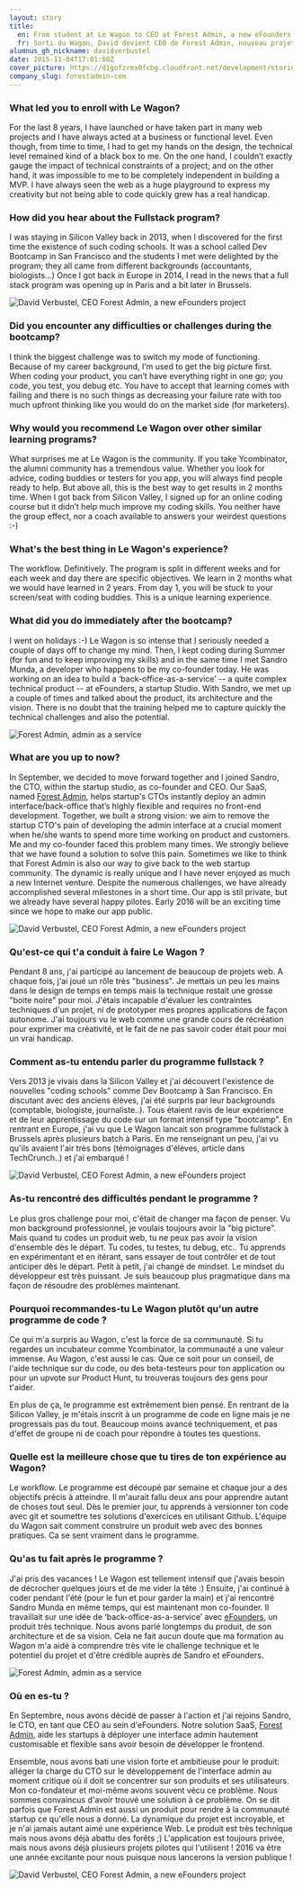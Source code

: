 ```yaml
---
layout: story
title:
  en: From student at Le Wagon to CEO at Forest Admin, a new eFounders project
  fr: Sorti du Wagon, David devient CEO de Forest Admin, nouveau projet de eFounders
alumnus_gh_nickname: davidverbustel
date: 2015-11-04T17:01:08Z
cover_picture: https://d1gofzrmx0fcbg.cloudfront.net/development/stories/pictures/000/000/003/cover/forest_reverse.jpg?1464278841
company_slug: forestadmin-com
---
```


### What led you to enroll with Le Wagon?
For the last 8 years, I have launched or have taken part in many web projects and I have always acted at a business or functional level. Even though, from time to time, I had to get my hands on the design, the technical level remained kind of a black box to me. On the one hand, I couldn’t exactly gauge the impact of technical constraints of a project; and on the other hand, it was impossible to me to be completely independent in building a MVP. I have always seen the web as a huge playground to express my creativity but not being able to code quickly grew has a real handicap.

### How did you hear about the Fullstack program?
I was staying in Silicon Valley back in 2013, when I discovered for the first time the existence of such coding schools. It was a school called Dev Bootcamp in San Francisco and the students I met were delighted by the program; they all came from different backgrounds (accountants, biologists...) Once I got back in Europe in 2014, I read in the news that a full stack program was opening up in Paris and a bit later in Brussels.


<p><img src="https://raw.githubusercontent.com/lewagon/www-images/master/testimonials/davidverbustel/1.jpg" alt="David Verbustel, CEO Forest Admin, a new eFounders project"></p>


### Did you encounter any difficulties or challenges during the bootcamp?
I think the biggest challenge was to switch my mode of functioning. Because of my career background, I’m used to get the big picture first.  When coding your product, you can’t have everything right in one go; you code, you test, you debug etc. You have to accept that learning comes with failing and there is no such things as decreasing your failure rate with too much upfront thinking like you would do on the market side (for marketers).

### Why would you recommend Le Wagon over other similar learning programs?
What surprises me at Le Wagon is the community. If you take Ycombinator, the alumni community has a tremendous value. Whether you look for advice, coding buddies or testers for you app, you will always find people ready to help. But above all, this is the best way to get results in 2 months time. When I got back from Silicon Valley, I signed up for an online coding course but it didn’t help much improve my coding skills. You neither have the group effect, nor a coach available to answers your weirdest questions :-)

### What's the best thing in Le Wagon's experience?
The workflow. Definitively. The program is split in different weeks and for each week and day there are specific objectives. We learn in 2 months what we would have learned in 2 years. From day 1, you will be stuck to your screen/seat with coding buddies. This is a unique learning experience.

### What did you do immediately after the bootcamp?
I went on holidays :-) Le Wagon is so intense that I seriously needed a couple of days off to change my mind. Then, I kept coding during Summer (for fun and to keep improving my skills) and in the same time I met Sandro Munda, a developer who happens to be my co-founder today. He was working on an idea to build a ‘back-office-as-a-service’ -- a quite complex technical product -- at eFounders, a startup Studio. With Sandro, we met up a couple of times and talked about the product, its architecture and the vision. There is no doubt that the training helped me to capture quickly the technical challenges and also the potential.


<p><img src="https://raw.githubusercontent.com/lewagon/www-images/master/testimonials/davidverbustel/2.png" alt="Forest Admin, admin as a service"></p>

### What are you up to now?
In September, we decided to move forward together and I joined Sandro, the CTO, within the startup studio, as co-founder and CEO. Our SaaS, named [Forest Admin](http://forestadmin.com), helps startup's CTOs instantly deploy an admin interface/back-office that’s highly flexible and requires no front-end development.
Together, we built a strong vision: we aim to remove the startup CTO's pain of developing the admin interface at a crucial moment when he/she wants to spend more time working on product and customers.
Me and my co-founder  faced this problem many times. We strongly believe that we have found a solution to solve this pain. Sometimes we like to think that Forest Admin is also our way to give back to the web startup community.
The dynamic is really unique and I have never enjoyed as much a new Internet venture. Despite the numerous challenges, we have already accomplished several milestones in a short time. Our app is stil private, but we already have several happy pilotes. Early 2016 will be an exciting time since we hope to make our app public.

<p><img src="https://raw.githubusercontent.com/lewagon/www-images/master/testimonials/davidverbustel/3.jpg" alt="David Verbustel, CEO Forest Admin, a new eFounders project"></p>



### Qu'est-ce qui t'a conduit à faire Le Wagon ?

Pendant 8 ans, j'ai participé au lancement de beaucoup de projets web. A chaque fois, j'ai joué un rôle très "business". Je mettais un peu les mains dans le design de temps en temps mais la technique restait une grosse "boite noire" pour moi. J'étais incapable d'évaluer les contraintes techniques d'un projet, ni de prototyper mes propres applications de façon autonome. J'ai toujours vu le web comme une grande cours de récréation pour exprimer ma créativité, et le fait de ne pas savoir coder était pour moi un vrai handicap.


### Comment as-tu entendu parler du programme fullstack ?

Vers 2013 je vivais dans la Silicon Valley et j'ai découvert l'existence de nouvelles "coding schools" comme Dev Bootcamp à San Francisco. En discutant avec des anciens élèves, j'ai été surpris par leur backgrounds (comptable, biologiste, journaliste..). Tous étaient ravis de leur expérience et de leur apprentissage du code sur un format intensif type "bootcamp". En rentrant en Europe, j'ai vu que Le Wagon lancait son programme fullstack à Brussels après plusieurs batch à Paris. En me renseignant un peu, j'ai vu qu'ils avaient l'air très bons (témoignages d'élèves, article dans TechCrunch..) et j'ai embarqué !

<p><img src="https://raw.githubusercontent.com/lewagon/www-images/master/testimonials/davidverbustel/1.jpg" alt="David Verbustel, CEO Forest Admin, a new eFounders project"></p>

### As-tu rencontré des difficultés pendant le programme ?

Le plus gros challenge pour moi, c'était de changer ma façon de penser. Vu mon background professionnel, je voulais toujours avoir la "big picture". Mais quand tu codes un produit web, tu ne peux pas avoir la vision d'ensemble dès le départ. Tu codes, tu testes, tu debug, etc.. Tu apprends en expérimentant et en itérant, sans essayer de tout contrôler et de tout anticiper dès le départ. Petit à petit, j'ai changé de mindset. Le mindset du développeur est très puissant. Je suis beaucoup plus pragmatique dans ma façon de résoudre des problèmes maintenant.


### Pourquoi recommandes-tu Le Wagon plutôt qu'un autre programme de code ?


Ce qui m'a surpris au Wagon, c'est la force de sa communauté. Si tu regardes un incubateur comme Ycombinator, la communauté a une valeur immense. Au Wagon, c'est aussi le cas. Que ce soit pour un conseil, de l'aide technique sur du code, ou des beta-testeurs pour ton application ou pour un upvote sur Product Hunt, tu trouveras toujours des gens pour t'aider.

En plus de ça, le programme est extrêmement bien pensé. En rentrant de la Silicon Valley, je m'étais inscrit à un programme de code en ligne mais je ne progressais pas du tout. Beaucoup moins avancé techniquement, et pas d'effet de groupe ni de coach pour répondre à toutes tes questions.

### Quelle est la meilleure chose que tu tires de ton expérience au Wagon?

Le workflow. Le programme est découpé par semaine et chaque jour a des objectifs précis à atteindre. Il m'aurait fallu deux ans pour apprendre autant de choses tout seul. Dès le premier jour, tu apprends à versionner ton code avec git et soumettre tes solutions d'exercices en utilisant Github. L'équipe du Wagon sait comment construire un produit web avec des bonnes pratiques. Ca se sent vraiment dans le programme.

### Qu'as tu fait après le programme ?

J'ai pris des vacances ! Le Wagon est tellement intensif que j'avais besoin de décrocher quelques jours et de me vider la tête :) Ensuite, j'ai continué à coder pendant l'été (pour le fun et pour garder la main) et j'ai rencontré Sandro Munda en même temps, qui est maintenant mon co-founder. Il travaillait sur une idée de ‘back-office-as-a-service’ avec [eFounders](https://efounders.co/), un produit très technique. Nous avons parlé longtemps du produit, de son architecture et de sa vision. Cela ne fait aucun doute que ma formation au Wagon m'a aidé à comprendre très vite le challenge technique et le potentiel du projet et d'être crédible auprès de Sandro et eFounders.

<p><img src="https://raw.githubusercontent.com/lewagon/www-images/master/testimonials/davidverbustel/2.png" alt="Forest Admin, admin as a service"></p>

### Où en es-tu ?
En Septembre, nous avons décidé de passer à l'action et j'ai rejoins Sandro, le CTO, en tant que CEO au sein d'eFounders. Notre solution SaaS, [Forest Admin](http://forestadmin.com), aide les startups à déployer une interface admin hautement customisable et flexible sans avoir besoin de développer le frontend.

Ensemble, nous avons bati une vision forte et ambitieuse pour le produit: alléger la charge du CTO sur le développement de l'interface admin au moment critique où il doit se concentrer sur son produits et ses utilisateurs. Mon co-fondateur et moi-même avons souvent vécu ce problème. Nous sommes convaincus d'avoir trouvé une solution à ce problème. On se dit parfois que Forest Admin est aussi un produit pour rendre à la communauté startup ce qu'elle nous a donné. La dynamique du projet est incroyable, et je n'ai jamais autant aimé une expérience Web. Le produit est très technique mais nous avons déjà abattu des forêts ;) L'application est toujours privée, mais nous avons déjà plusieurs projets pilotes qui l'utilisent ! 2016 va être une année excitante pour nous puisque nous lancerons la version publique !

<p><img src="https://raw.githubusercontent.com/lewagon/www-images/master/testimonials/davidverbustel/3.jpg" alt="David Verbustel, CEO Forest Admin, a new eFounders project"></p>
